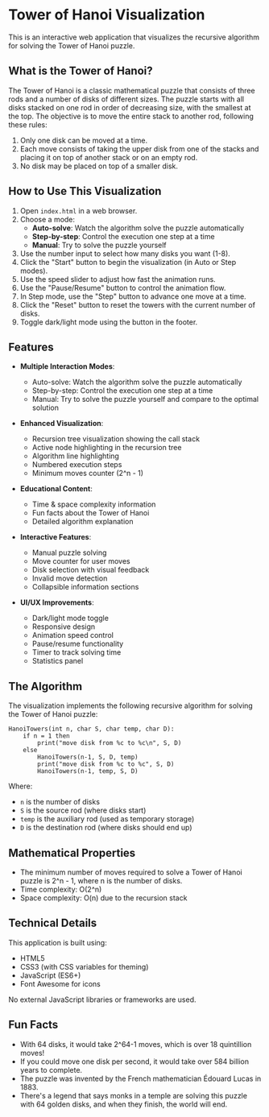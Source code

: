 # Tower of Hanoi Visualization

This is an interactive web application that visualizes the recursive algorithm for solving the Tower of Hanoi puzzle.

## What is the Tower of Hanoi?

The Tower of Hanoi is a classic mathematical puzzle that consists of three rods and a number of disks of different sizes. The puzzle starts with all disks stacked on one rod in order of decreasing size, with the smallest at the top. The objective is to move the entire stack to another rod, following these rules:

1. Only one disk can be moved at a time.
2. Each move consists of taking the upper disk from one of the stacks and placing it on top of another stack or on an empty rod.
3. No disk may be placed on top of a smaller disk.

## How to Use This Visualization

1. Open `index.html` in a web browser.
2. Choose a mode:
   - **Auto-solve**: Watch the algorithm solve the puzzle automatically
   - **Step-by-step**: Control the execution one step at a time
   - **Manual**: Try to solve the puzzle yourself
3. Use the number input to select how many disks you want (1-8).
4. Click the "Start" button to begin the visualization (in Auto or Step modes).
5. Use the speed slider to adjust how fast the animation runs.
6. Use the "Pause/Resume" button to control the animation flow.
7. In Step mode, use the "Step" button to advance one move at a time.
8. Click the "Reset" button to reset the towers with the current number of disks.
9. Toggle dark/light mode using the button in the footer.

## Features

- **Multiple Interaction Modes**:
  - Auto-solve: Watch the algorithm solve the puzzle automatically
  - Step-by-step: Control the execution one step at a time
  - Manual: Try to solve the puzzle yourself and compare to the optimal solution

- **Enhanced Visualization**:
  - Recursion tree visualization showing the call stack
  - Active node highlighting in the recursion tree
  - Algorithm line highlighting
  - Numbered execution steps
  - Minimum moves counter (2^n - 1)

- **Educational Content**:
  - Time & space complexity information
  - Fun facts about the Tower of Hanoi
  - Detailed algorithm explanation

- **Interactive Features**:
  - Manual puzzle solving
  - Move counter for user moves
  - Disk selection with visual feedback
  - Invalid move detection
  - Collapsible information sections

- **UI/UX Improvements**:
  - Dark/light mode toggle
  - Responsive design
  - Animation speed control
  - Pause/resume functionality
  - Timer to track solving time
  - Statistics panel

## The Algorithm

The visualization implements the following recursive algorithm for solving the Tower of Hanoi puzzle:

```
HanoiTowers(int n, char S, char temp, char D):
    if n = 1 then 
        print("move disk from %c to %c\n", S, D)
    else
        HanoiTowers(n-1, S, D, temp)
        print("move disk from %c to %c", S, D)
        HanoiTowers(n-1, temp, S, D)
```

Where:
- `n` is the number of disks
- `S` is the source rod (where disks start)
- `temp` is the auxiliary rod (used as temporary storage)
- `D` is the destination rod (where disks should end up)

## Mathematical Properties

- The minimum number of moves required to solve a Tower of Hanoi puzzle is 2^n - 1, where n is the number of disks.
- Time complexity: O(2^n)
- Space complexity: O(n) due to the recursion stack

## Technical Details

This application is built using:
- HTML5
- CSS3 (with CSS variables for theming)
- JavaScript (ES6+)
- Font Awesome for icons

No external JavaScript libraries or frameworks are used.

## Fun Facts

- With 64 disks, it would take 2^64-1 moves, which is over 18 quintillion moves!
- If you could move one disk per second, it would take over 584 billion years to complete.
- The puzzle was invented by the French mathematician Édouard Lucas in 1883.
- There's a legend that says monks in a temple are solving this puzzle with 64 golden disks, and when they finish, the world will end. 